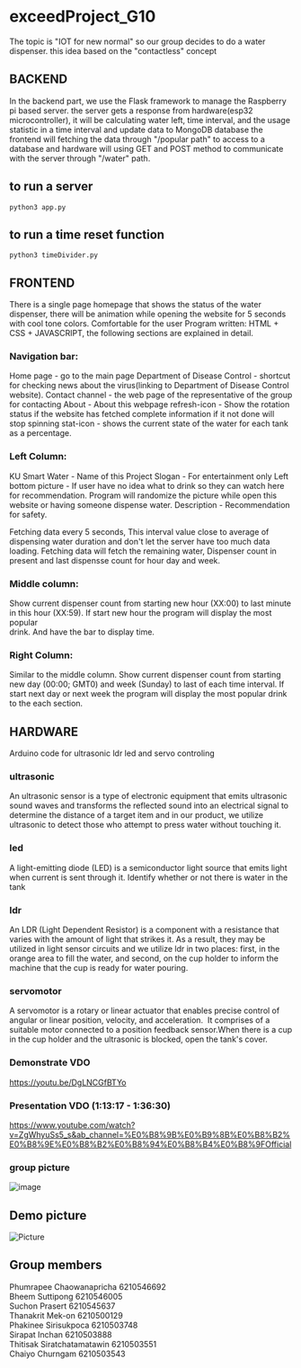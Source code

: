 # exceedProject_G10
The topic is "IOT for new normal" so our group decides to do a water dispenser. this idea based on the "contactless" concept 

## BACKEND
In the backend part, we use the Flask framework to manage the Raspberry pi based server. the server gets a response from hardware(esp32 microcontroller), it will be calculating water left, time interval, and the usage statistic in a time interval and update data to MongoDB database the frontend will fetching the data through "/popular path" to access to a database and hardware will using GET and POST method to communicate with the server through "/water" path.

## to run a server
```shell
python3 app.py 
```
## to run a time reset function
```shell
python3 timeDivider.py
```

## FRONTEND

There is a single page homepage that shows the status of the water dispenser, there will be animation while opening the website for 5 seconds with cool tone colors. Comfortable for the user Program written: HTML + CSS + JAVASCRIPT, the following sections are explained in detail.

### Navigation bar:
Home page - go to the main page
Department of Disease Control - shortcut for checking news about the virus(linking to Department of Disease Control website).
Contact channel - the web page of the representative of the group for contacting
About - About this webpage
refresh-icon - Show the rotation status if the website has fetched complete information if it not done will stop spinning
stat-icon - shows the current state of the water for each tank as a percentage.

### Left Column: 
  KU Smart Water - Name of this Project 
  Slogan - For entertainment only 
  Left bottom picture - If user have no idea what to drink so they can watch here for recommendation. Program will randomize the picture while open this website or having someone dispense water. 
  Description - Recommendation for safety.

Fetching data every 5 seconds, This interval value close to average of dispensing water duration and don't let the server have too much data loading. 
Fetching data will fetch the remaining water, Dispenser count in present and last dispensse count for hour day and week.

### Middle column: 
Show current dispenser count from starting new hour (XX:00) to last minute in this hour (XX:59). If start new hour the program will display the most popular   
drink. And have the bar to display time. 
 
### Right Column: 
Similar to the middle column. Show current dispenser count from starting new day (00:00; GMT0) and week (Sunday) to last of each time interval.
If start next day or next week the program will display the most popular drink to the each section.

## HARDWARE
Arduino code for ultrasonic ldr led and servo controling 

### ultrasonic
An ultrasonic sensor is a type of electronic equipment that emits ultrasonic sound waves and transforms the reflected sound into an electrical signal to determine the distance of a target item and in our product, we utilize ultrasonic to detect those who attempt to press water without touching it.

### led
A light-emitting diode (LED) is a semiconductor light source that emits light when current is sent through it. Identify whether or not there is water in the tank

### ldr
An LDR (Light Dependent Resistor) is a component with a resistance that varies with the amount of light that strikes it. As a result, they may be utilized in light sensor circuits and we utilize ldr in two places: first, in the orange area to fill the water, and second, on the cup holder to inform the machine that the cup is ready for water pouring.

### servomotor
A servomotor is a rotary or linear actuator that enables precise control of angular or linear position, velocity, and acceleration.  It comprises of a suitable motor connected to a position feedback sensor.When there is a cup in the cup holder and the ultrasonic is blocked, open the tank's cover.

### Demonstrate VDO
https://youtu.be/DgLNCGfBTYo

### Presentation VDO (1:13:17 - 1:36:30)
https://www.youtube.com/watch?v=ZgWhyuSs5_s&ab_channel=%E0%B8%9B%E0%B9%8B%E0%B8%B2%E0%B8%9E%E0%B8%B2%E0%B8%94%E0%B8%B4%E0%B8%9FOfficial

### group picture
![image](https://user-images.githubusercontent.com/63298507/134477084-a879cae2-4507-4077-a1ee-b85d68121c93.png)

## Demo picture
![Picture](https://github.com/Thanakrit-Mekon/exceedProject_G10/blob/main/g10.jpg?raw=true)

## Group members
Phumrapee Chaowanapricha 6210546692   
Bheem Suttipong 6210546005   
Suchon Prasert 6210545637     
Thanakrit Mek-on 6210500129   
Phakinee Sirisukpoca 6210503748   
Sirapat Inchan 6210503888   
Thitisak Siratchatamatawin 6210503551   
Chaiyo Churngam 6210503543    




